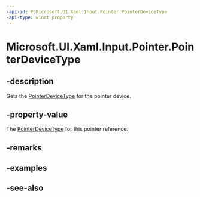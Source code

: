 ```yaml
---
-api-id: P:Microsoft.UI.Xaml.Input.Pointer.PointerDeviceType
-api-type: winrt property
---
```


<!-- Property syntax
public Windows.Devices.Input.PointerDeviceType PointerDeviceType { get; }
-->

# Microsoft.UI.Xaml.Input.Pointer.PointerDeviceType

## -description
Gets the [PointerDeviceType](/uwp/api/windows.devices.input.pointerdevicetype) for the pointer device.

## -property-value
The [PointerDeviceType](/uwp/api/windows.devices.input.pointerdevicetype) for this pointer reference.

## -remarks

## -examples

## -see-also
